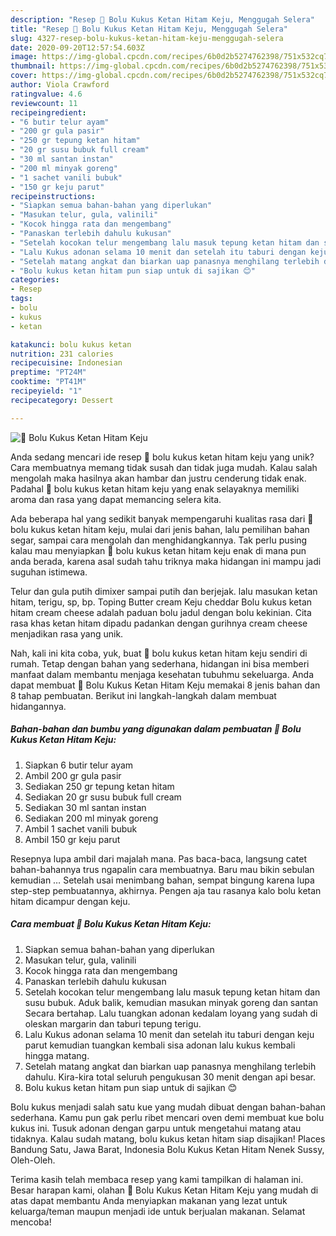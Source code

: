 ```yaml
---
description: "Resep 🎂 Bolu Kukus Ketan Hitam Keju, Menggugah Selera"
title: "Resep 🎂 Bolu Kukus Ketan Hitam Keju, Menggugah Selera"
slug: 4327-resep-bolu-kukus-ketan-hitam-keju-menggugah-selera
date: 2020-09-20T12:57:54.603Z
image: https://img-global.cpcdn.com/recipes/6b0d2b5274762398/751x532cq70/🎂-bolu-kukus-ketan-hitam-keju-foto-resep-utama.jpg
thumbnail: https://img-global.cpcdn.com/recipes/6b0d2b5274762398/751x532cq70/🎂-bolu-kukus-ketan-hitam-keju-foto-resep-utama.jpg
cover: https://img-global.cpcdn.com/recipes/6b0d2b5274762398/751x532cq70/🎂-bolu-kukus-ketan-hitam-keju-foto-resep-utama.jpg
author: Viola Crawford
ratingvalue: 4.6
reviewcount: 11
recipeingredient:
- "6 butir telur ayam"
- "200 gr gula pasir"
- "250 gr tepung ketan hitam"
- "20 gr susu bubuk full cream"
- "30 ml santan instan"
- "200 ml minyak goreng"
- "1 sachet vanili bubuk"
- "150 gr keju parut"
recipeinstructions:
- "Siapkan semua bahan-bahan yang diperlukan"
- "Masukan telur, gula, valinili"
- "Kocok hingga rata dan mengembang"
- "Panaskan terlebih dahulu kukusan"
- "Setelah kocokan telur mengembang lalu masuk tepung ketan hitam dan susu bubuk. Aduk balik, kemudian masukan minyak goreng dan santan Secara bertahap. Lalu tuangkan adonan kedalam loyang yang sudah di oleskan margarin dan taburi tepung terigu."
- "Lalu Kukus adonan selama 10 menit dan setelah itu taburi dengan keju parut kemudian tuangkan kembali sisa adonan lalu kukus kembali hingga matang."
- "Setelah matang angkat dan biarkan uap panasnya menghilang terlebih dahulu. Kira-kira total seluruh pengukusan 30 menit dengan api besar."
- "Bolu kukus ketan hitam pun siap untuk di sajikan 😊"
categories:
- Resep
tags:
- bolu
- kukus
- ketan

katakunci: bolu kukus ketan 
nutrition: 231 calories
recipecuisine: Indonesian
preptime: "PT24M"
cooktime: "PT41M"
recipeyield: "1"
recipecategory: Dessert

---
```



![🎂 Bolu Kukus Ketan Hitam Keju](https://img-global.cpcdn.com/recipes/6b0d2b5274762398/751x532cq70/🎂-bolu-kukus-ketan-hitam-keju-foto-resep-utama.jpg)

Anda sedang mencari ide resep 🎂 bolu kukus ketan hitam keju yang unik? Cara membuatnya memang tidak susah dan tidak juga mudah. Kalau salah mengolah maka hasilnya akan hambar dan justru cenderung tidak enak. Padahal 🎂 bolu kukus ketan hitam keju yang enak selayaknya memiliki aroma dan rasa yang dapat memancing selera kita.

Ada beberapa hal yang sedikit banyak mempengaruhi kualitas rasa dari 🎂 bolu kukus ketan hitam keju, mulai dari jenis bahan, lalu pemilihan bahan segar, sampai cara mengolah dan menghidangkannya. Tak perlu pusing kalau mau menyiapkan 🎂 bolu kukus ketan hitam keju enak di mana pun anda berada, karena asal sudah tahu triknya maka hidangan ini mampu jadi suguhan istimewa.

Telur dan gula putih dimixer sampai putih dan berjejak. lalu masukan ketan hitam, terigu, sp, bp. Toping Butter cream Keju cheddar Bolu kukus ketan hitam cream cheese adalah paduan bolu jadul dengan bolu kekinian. Cita rasa khas ketan hitam dipadu padankan dengan gurihnya cream cheese menjadikan rasa yang unik.


Nah, kali ini kita coba, yuk, buat 🎂 bolu kukus ketan hitam keju sendiri di rumah. Tetap dengan bahan yang sederhana, hidangan ini bisa memberi manfaat dalam membantu menjaga kesehatan tubuhmu sekeluarga. Anda dapat membuat 🎂 Bolu Kukus Ketan Hitam Keju memakai 8 jenis bahan dan 8 tahap pembuatan. Berikut ini langkah-langkah dalam membuat hidangannya.

<!--inarticleads1-->

##### Bahan-bahan dan bumbu yang digunakan dalam pembuatan 🎂 Bolu Kukus Ketan Hitam Keju:

1. Siapkan 6 butir telur ayam
1. Ambil 200 gr gula pasir
1. Sediakan 250 gr tepung ketan hitam
1. Sediakan 20 gr susu bubuk full cream
1. Sediakan 30 ml santan instan
1. Sediakan 200 ml minyak goreng
1. Ambil 1 sachet vanili bubuk
1. Ambil 150 gr keju parut


Resepnya lupa ambil dari majalah mana. Pas baca-baca, langsung catet bahan-bahannya trus ngapalin cara membuatnya. Baru mau bikin sebulan kemudian … Setelah usai menimbang bahan, sempat bingung karena lupa step-step pembuatannya, akhirnya. Pengen aja tau rasanya kalo bolu ketan hitam dicampur dengan keju. 

<!--inarticleads2-->

##### Cara membuat 🎂 Bolu Kukus Ketan Hitam Keju:

1. Siapkan semua bahan-bahan yang diperlukan
1. Masukan telur, gula, valinili
1. Kocok hingga rata dan mengembang
1. Panaskan terlebih dahulu kukusan
1. Setelah kocokan telur mengembang lalu masuk tepung ketan hitam dan susu bubuk. Aduk balik, kemudian masukan minyak goreng dan santan Secara bertahap. Lalu tuangkan adonan kedalam loyang yang sudah di oleskan margarin dan taburi tepung terigu.
1. Lalu Kukus adonan selama 10 menit dan setelah itu taburi dengan keju parut kemudian tuangkan kembali sisa adonan lalu kukus kembali hingga matang.
1. Setelah matang angkat dan biarkan uap panasnya menghilang terlebih dahulu. Kira-kira total seluruh pengukusan 30 menit dengan api besar.
1. Bolu kukus ketan hitam pun siap untuk di sajikan 😊


Bolu kukus menjadi salah satu kue yang mudah dibuat dengan bahan-bahan sederhana. Kamu pun gak perlu ribet mencari oven demi membuat kue bolu kukus ini. Tusuk adonan dengan garpu untuk mengetahui matang atau tidaknya. Kalau sudah matang, bolu kukus ketan hitam siap disajikan! Places Bandung Satu, Jawa Barat, Indonesia Bolu Kukus Ketan Hitam Nenek Sussy, Oleh-Oleh. 

Terima kasih telah membaca resep yang kami tampilkan di halaman ini. Besar harapan kami, olahan 🎂 Bolu Kukus Ketan Hitam Keju yang mudah di atas dapat membantu Anda menyiapkan makanan yang lezat untuk keluarga/teman maupun menjadi ide untuk berjualan makanan. Selamat mencoba!
